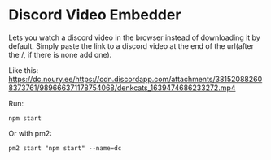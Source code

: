 # Discord Video Embedder

Lets you watch a discord video in the browser instead of downloading it by default.
Simply paste the link to a discord video at the end of the url(after the /, if there is none add one). 

Like this: https://dc.noury.ee/https://cdn.discordapp.com/attachments/381520882608373761/989666371178754068/denkcats_1639474686233272.mp4

Run:
```
npm start
```

Or with pm2:
```
pm2 start "npm start" --name=dc
```

